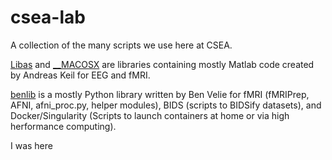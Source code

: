 # csea-lab
A collection of the many scripts we use here at CSEA.

[Libas](Libas) and [__MACOSX](__MACOSX) are libraries containing mostly Matlab code created by Andreas Keil for EEG and fMRI.

[benlib](benlib) is a mostly Python library written by Ben Velie for fMRI (fMRIPrep, AFNI, afni_proc.py, helper modules), BIDS (scripts to BIDSify datasets), and Docker/Singularity (Scripts to launch containers at home or via high herformance computing).

I was here
